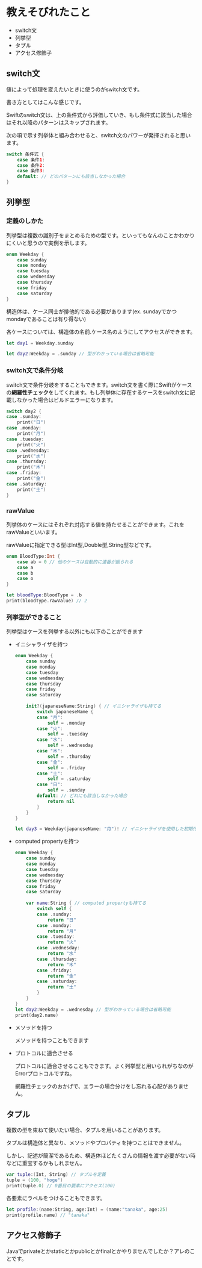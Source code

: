 # 教えそびれたこと

- switch文
- 列挙型
- タプル
- アクセス修飾子

## switch文

値によって処理を変えたいときに使うのがswitch文です。

書き方としてはこんな感じです。

Swiftのswitch文は、上の条件式から評価していき、もし条件式に該当した場合はそれ以降のパターンはスキップされます。

次の項で示す列挙体と組み合わせると、switch文のパワーが発揮されると思います。

```swift
switch 条件式 {
    case 条件1:
    case 条件2:
    case 条件3:
    default: // どのパターンにも該当しなかった場合
}
```

## 列挙型

### 定義のしかた

列挙型は複数の識別子をまとめるための型です。といってもなんのことかわかりにくいと思うので実例を示します。

```swift
enum Weekday {
    case sunday
    case monday
    case tuesday
    case wednesday
    case thursday
    case friday
    case saturday
}
```

構造体は、ケース同士が排他的である必要があります(ex. sundayでかつmondayであることは有り得ない)

各ケースについては、構造体の名前.ケース名のようにしてアクセスができます。

```swift
let day1 = Weekday.sunday

let day2:Weekday = .sunday // 型がわかっている場合は省略可能
```

### switch文で条件分岐

switch文で条件分岐をすることもできます。switch文を書く際にSwiftがケースの**網羅性チェック**をしてくれます。もし列挙体に存在するケースをswitch文に記載しなかった場合はビルドエラーになります。

```swift
switch day2 {
case .sunday:
    print("日")
case .monday:
    print("月")
case .tuesday:
    print("火")
case .wednesday:
    print("水")
case .thursday:
    print("木")
case .friday:
    print("金")
case .saturday:
    print("土")
}
```

### rawValue

列挙体のケースにはそれぞれ対応する値を持たせることができます。これをrawValueといいます。

rawValueに指定できる型はInt型,Double型,String型などです。

```swift
enum BloodType:Int {
    case ab = 0 // 他のケースは自動的に連番が振られる
    case a
    case b
    case o
}

let bloodType:BloodType = .b
print(bloodType.rawValue) // 2
```

### 列挙型ができること

列挙型はケースを列挙する以外にも以下のことができます

- イニシャライザを持つ

    ```swift
    enum Weekday {
        case sunday
        case monday
        case tuesday
        case wednesday
        case thursday
        case friday
        case saturday
        
        init?(japaneseName:String) { // イニシャライザも持てる
            switch japaneseName {
            case "月":
                self = .monday
            case "火":
                self = .tuesday
            case "水":
                self = .wednesday
            case "木":
                self = .thursday
            case "金":
                self = .friday
            case "土":
                self = .saturday
            case "日":
                self = .sunday
            default: // どれにも該当しなかった場合
                return nil
            }
        }
    }

    let day3 = Weekday(japaneseName: "月")! // イニシャライザを使用した初期化
    ```

- computed propertyを持つ

    ```swift
    enum Weekday {
        case sunday
        case monday
        case tuesday
        case wednesday
        case thursday
        case friday
        case saturday
        
        var name:String { // computed propertyも持てる
            switch self {
            case .sunday:
                return "日"
            case .monday:
                return "月"
            case .tuesday:
                return "火"
            case .wednesday:
                return "水"
            case .thursday:
                return "木"
            case .friday:
                return "金"
            case .saturday:
                return "土"
            }
        }
    }
    let day2:Weekday = .wednesday // 型がわかっている場合は省略可能
    print(day2.name)
    ```

- メソッドを持つ

  メソッドを持つこともできます

- プロトコルに適合させる

  プロトコルに適合させることもできます。よく列挙型と用いられがちなのがErrorプロトコルですね。

  網羅性チェックのおかげで、エラーの場合分けをし忘れる心配がありません。

## タプル

複数の型を束ねて使いたい場合、タプルを用いることがあります。

タプルは構造体と異なり、メソッドやプロパティを持つことはできません。

しかし、記述が簡潔であるため、構造体ほどたくさんの情報を渡す必要がない時などに重宝するかもしれません。

```swift
var tuple:(Int, String) // タプルを定義
tuple = (100, "hoge")
print(tuple.0) // 0番目の要素にアクセス(100)
```

各要素にラベルをつけることもできます。

```swift
let profile:(name:String, age:Int) = (name:"tanaka", age:25)
print(profile.name) // "tanaka"
```

## アクセス修飾子

Javaでprivateとかstaticとかpublicとかfinalとかやりませんでしたか？アレのことです。